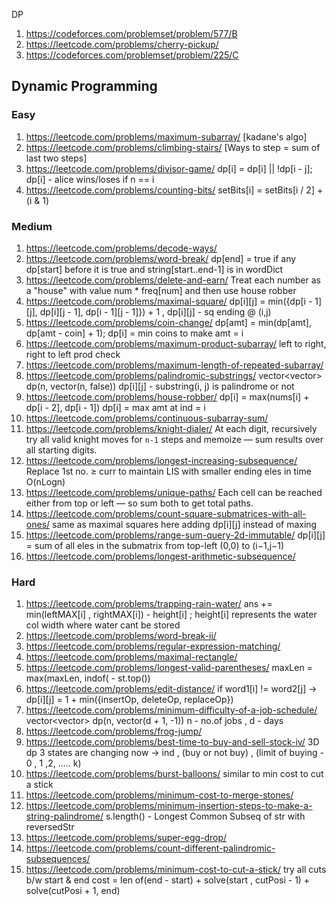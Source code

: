 DP 
1. https://codeforces.com/problemset/problem/577/B
2. https://leetcode.com/problems/cherry-pickup/
3. https://codeforces.com/problemset/problem/225/C

## Dynamic Programming

### Easy
1. https://leetcode.com/problems/maximum-subarray/ [kadane's algo]
2. https://leetcode.com/problems/climbing-stairs/ [Ways to step = sum of last two steps]
3. https://leetcode.com/problems/divisor-game/ dp[i] = dp[i] || !dp[i - j];  dp[i] - alice wins/loses if n == i
4. https://leetcode.com/problems/counting-bits/ setBits[i] = setBits[i / 2] + (i & 1)

### Medium
1. https://leetcode.com/problems/decode-ways/
2. https://leetcode.com/problems/word-break/ dp[end] = true if any dp[start] before it is true and string[start..end-1] is in wordDict
3. https://leetcode.com/problems/delete-and-earn/ Treat each number as a "house" with value num * freq[num] and then use house robber
4. https://leetcode.com/problems/maximal-square/ dp[i][j] = min({dp[i - 1][j], dp[i][j - 1], dp[i - 1][j - 1]}) + 1 , dp[i][j] - sq ending @ (i,j)
5. https://leetcode.com/problems/coin-change/ dp[amt] = min(dp[amt], dp[amt - coin] + 1); dp[i] = min coins to make amt  = i
6. https://leetcode.com/problems/maximum-product-subarray/ left to right, right to left prod check 
7. https://leetcode.com/problems/maximum-length-of-repeated-subarray/
8. https://leetcode.com/problems/palindromic-substrings/ vector<vector<bool>> dp(n, vector<bool>(n, false)) dp[i][j] - substring(i, j) is palindrome or not
9. https://leetcode.com/problems/house-robber/ dp[i] = max(nums[i] + dp[i - 2], dp[i - 1]) dp[i] = max amt at ind = i
10. https://leetcode.com/problems/continuous-subarray-sum/
11. https://leetcode.com/problems/knight-dialer/ At each digit, recursively try all valid knight moves for `n-1` steps and memoize — sum results over all starting digits.
12. https://leetcode.com/problems/longest-increasing-subsequence/ Replace 1st no. ≥ curr to maintain LIS with smaller ending eles in time O(nLogn)
13. https://leetcode.com/problems/unique-paths/ Each cell can be reached either from top or left — so sum both to get total paths.
14. https://leetcode.com/problems/count-square-submatrices-with-all-ones/ same as maximal squares here adding dp[i][j] instead of maxing
15. https://leetcode.com/problems/range-sum-query-2d-immutable/ dp[i][j] = sum of all eles in the submatrix from top-left (0,0) to (i−1,j−1)
16. https://leetcode.com/problems/longest-arithmetic-subsequence/

### Hard
1. https://leetcode.com/problems/trapping-rain-water/ ans += min(leftMAX[i] , rightMAX[i]) - height[i] ; height[i] represents the water col width where water cant be stored 
2. https://leetcode.com/problems/word-break-ii/
3. https://leetcode.com/problems/regular-expression-matching/
4. https://leetcode.com/problems/maximal-rectangle/
5. https://leetcode.com/problems/longest-valid-parentheses/ maxLen = max(maxLen, indof( - st.top())
6. https://leetcode.com/problems/edit-distance/ if word1[i] != word2[j] -> dp[i][j] = 1 + min({insertOp, deleteOp, replaceOp})
7. https://leetcode.com/problems/minimum-difficulty-of-a-job-schedule/ vector<vector<int>> dp(n, vector<int>(d + 1, -1)) n - no.of jobs , d - days
8. https://leetcode.com/problems/frog-jump/
9. https://leetcode.com/problems/best-time-to-buy-and-sell-stock-iv/ 3D dp 3 states are changing now -> ind , (buy or not buy) , (limit of buying - 0 , 1 ,2, ..... k)
10. https://leetcode.com/problems/burst-balloons/ similar to min cost to cut a stick
11. https://leetcode.com/problems/minimum-cost-to-merge-stones/
12. https://leetcode.com/problems/minimum-insertion-steps-to-make-a-string-palindrome/ s.length() - Longest Common Subseq of str with reversedStr
13. https://leetcode.com/problems/super-egg-drop/
14. https://leetcode.com/problems/count-different-palindromic-subsequences/
15. https://leetcode.com/problems/minimum-cost-to-cut-a-stick/ try all cuts b/w start & end cost = len of(end - start) + solve(start , cutPosi - 1) + solve(cutPosi + 1, end)
